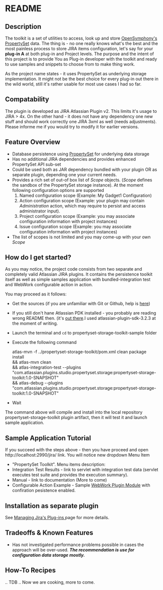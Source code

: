 # README

## Description
The toolkit is a set of utilities to access, look up and store [OpenSymphony's PropertySet](http://www.opensymphony.com/propertyset/) data. The thing is - no one really knows what's the best and the most painless process to store JIRA items configuration, let's say for your **__plug-in A__** at both plug-in and Project levels.
The purpose and the intent of this project is to provide You as Plug-in developer with the toolkit and ready to use samples and snippets to choose from to make thing work. 

As the project name states - it uses PropertySet as underlying storage implementation. It might not be the best choice for every plug-in out there in the wild world, still it's rather usable for most use cases I had so far.

## Compatability
The plugin is developed as JIRA Atlassian Plugin v2. This limits it's usage to JIRA > 4x.
On the other hand - it does not have any dependency one new stuff and should work correctly one JIRA 3xml as well (needs adjustments).
Please informe me if you would try to modify it for earlier versions.

## Feature Overview
- Database persistence using [PropertySet](http://www.opensymphony.com/propertyset/) for underlying data storage
- Has no additional JIRA dependencies and provides enhanced PropertySet API sub-set
- Could be used both as JAR dependency bundled with your plugin OR as separate plugin, depending one your current needs.
- Provides a rich set of out-of box list of _Scope_ objects. (_Scope_ defines the sandbox of the PropertySet storage instance). At
 the moment following configuration options are supported
  1. Named configuration scope (Example: My Gadget1 Configuration)
  1. Action configuration scope (Example: your plugin may contain _Administration_ action,
which may require to persist and access administrator input).
  1. Project configuration scope (Example: you may associate configuration information with project instances)
  1. Issue configuration scope (Example: you may associate configuration information with project instances)
- The list of scopes is not limited and you may come-up with your own _Scope_

## How do I get started?

As you may notice, the project code consists from two separate and completely valid Atlassian JIRA plugins. It contains the persistence
toolkit itself as well as simple samples application with bundled-integration test and WebWork configurable action in action.

You may proceed as it follows:
* Get the sources (if you are unfamiliar with Git or Github, help is [here](http://help.github.com/))
* If you still don't hane Atlassian PDK installed - you probably are reading wrong README then. (it's [out there](http://confluence.atlassian.com/display/DEVNET/Developing+your+Plugin+using+the+Atlassian+Plugin+SDK).I used atlassian-plugin-sdk-3.2.3 at the moment of writing.
* Launch the terminal and `cd` to propertyset-storage-toolkit-sample folder
* Execute the following command

    atlas-mvn -f ../propertyset-storage-toolkit/pom.xml clean package install \
      && atlas-mvn clean                                                      \
      && atlas-integration-test --plugins \
         "com.atlassian.plugins.studio.propertyset.storage:propertyset-storage-toolkit:1.0-SNAPSHOT" \
      && atlas-debug --plugins \
         "com.atlassian.plugins.studio.propertyset.storage:propertyset-storage-toolkit:1.0-SNAPSHOT"
* Wait

The command above will compile and install into the local repository propertyset-storage-toolkit plugin artifact,
then it will test it and launch sample application.

## Sample Application Tutorial

If you succeed with the steps above - then you have proceed and open http://localhost:2990/jira/ link. You will notice new dropdown Menu Item

- "PropertySet Toolkit". Menu items description:
- Integration Test Results - link to servlet with integration test data (servlet executes test suite and provides the execution summary).
- Manual - link to documentation (More to come)
- Configurable Action Example - Sample [WebWork Plugin Module](http://confluence.atlassian.com/display/JIRA/Webwork+plugin+module) with confiration pesistence enabled.


## Installation as separate plugin
See [Managing Jira's Plug-ins ](http://confluence.atlassian.com/display/JIRA/Managing+JIRA's+Plugins) page for more details.

## Tradeoffs & Known Features
- Has not investigated performance problems possible in cases the approach will be over-used. **_The recommendation is use for
configuration data storage mostly._**


## How-To Recipes
.. TDB .. Now we are cooking, more to come.

